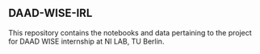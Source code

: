 ## DAAD-WISE-IRL
This repository contains the notebooks and data pertaining to the project for DAAD WISE internship at NI LAB, TU Berlin.
